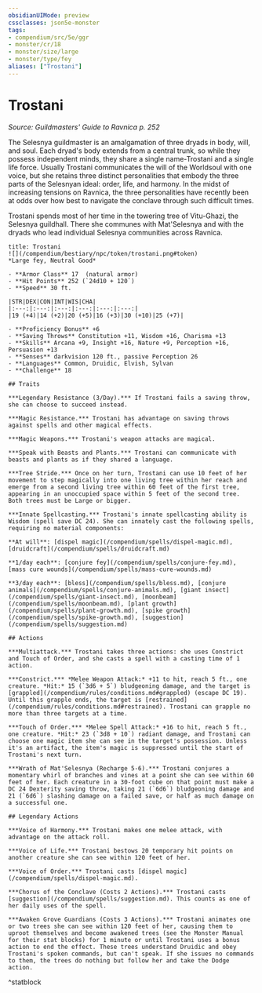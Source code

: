```yaml
---
obsidianUIMode: preview
cssclasses: json5e-monster
tags:
- compendium/src/5e/ggr
- monster/cr/18
- monster/size/large
- monster/type/fey
aliases: ["Trostani"]
---
```

# Trostani
*Source: Guildmasters' Guide to Ravnica p. 252*  

The Selesnya guildmaster is an amalgamation of three dryads in body, will, and soul. Each dryad's body extends from a central trunk, so while they possess independent minds, they share a single name-Trostani and a single life force. Usually Trostani communicates the will of the Worldsoul with one voice, but she retains three distinct personalities that embody the three parts of the Selesnyan ideal: order, life, and harmony. In the midst of increasing tensions on Ravnica, the three personalities have recently been at odds over how best to navigate the conclave through such difficult times.

Trostani spends most of her time in the towering tree of Vitu-Ghazi, the Selesnya guildhall. There she communes with Mat'Selesnya and with the dryads who lead individual Selesnya communities across Ravnica.

```ad-statblock
title: Trostani
![](/compendium/bestiary/npc/token/trostani.png#token)
*Large fey, Neutral Good*

- **Armor Class** 17  (natural armor)
- **Hit Points** 252 (`24d10 + 120`)
- **Speed** 30 ft.

|STR|DEX|CON|INT|WIS|CHA|
|:---:|:---:|:---:|:---:|:---:|:---:|
|19 (+4)|14 (+2)|20 (+5)|16 (+3)|30 (+10)|25 (+7)|

- **Proficiency Bonus** +6
- **Saving Throws** Constitution +11, Wisdom +16, Charisma +13
- **Skills** Arcana +9, Insight +16, Nature +9, Perception +16, Persuasion +13
- **Senses** darkvision 120 ft., passive Perception 26
- **Languages** Common, Druidic, Elvish, Sylvan
- **Challenge** 18

## Traits

***Legendary Resistance (3/Day).*** If Trostani fails a saving throw, she can choose to succeed instead.

***Magic Resistance.*** Trostani has advantage on saving throws against spells and other magical effects.

***Magic Weapons.*** Trostani's weapon attacks are magical.

***Speak with Beasts and Plants.*** Trostani can communicate with beasts and plants as if they shared a language.

***Tree Stride.*** Once on her turn, Trostani can use 10 feet of her movement to step magically into one living tree within her reach and emerge from a second living tree within 60 feet of the first tree, appearing in an unoccupied space within 5 feet of the second tree. Both trees must be Large or bigger.

***Innate Spellcasting.*** Trostani's innate spellcasting ability is Wisdom (spell save DC 24). She can innately cast the following spells, requiring no material components:

**At will**: [dispel magic](/compendium/spells/dispel-magic.md), [druidcraft](/compendium/spells/druidcraft.md)

**1/day each**: [conjure fey](/compendium/spells/conjure-fey.md), [mass cure wounds](/compendium/spells/mass-cure-wounds.md)

**3/day each**: [bless](/compendium/spells/bless.md), [conjure animals](/compendium/spells/conjure-animals.md), [giant insect](/compendium/spells/giant-insect.md), [moonbeam](/compendium/spells/moonbeam.md), [plant growth](/compendium/spells/plant-growth.md), [spike growth](/compendium/spells/spike-growth.md), [suggestion](/compendium/spells/suggestion.md)

## Actions

***Multiattack.*** Trostani takes three actions: she uses Constrict and Touch of Order, and she casts a spell with a casting time of 1 action.

***Constrict.*** *Melee Weapon Attack:* +11 to hit, reach 5 ft., one creature. *Hit:* 15 (`3d6 + 5`) bludgeoning damage, and the target is [grappled](/compendium/rules/conditions.md#grappled) (escape DC 19). Until this grapple ends, the target is [restrained](/compendium/rules/conditions.md#restrained). Trostani can grapple no more than three targets at a time.

***Touch of Order.*** *Melee Spell Attack:* +16 to hit, reach 5 ft., one creature. *Hit:* 23 (`3d8 + 10`) radiant damage, and Trostani can choose one magic item she can see in the target's possession. Unless it's an artifact, the item's magic is suppressed until the start of Trostani's next turn.

***Wrath of Mat'Selesnya (Recharge 5-6).*** Trostani conjures a momentary whirl of branches and vines at a point she can see within 60 feet of her. Each creature in a 30-foot cube on that point must make a DC 24 Dexterity saving throw, taking 21 (`6d6`) bludgeoning damage and 21 (`6d6`) slashing damage on a failed save, or half as much damage on a successful one.

## Legendary Actions

***Voice of Harmony.*** Trostani makes one melee attack, with advantage on the attack roll.

***Voice of Life.*** Trostani bestows 20 temporary hit points on another creature she can see within 120 feet of her.

***Voice of Order.*** Trostani casts [dispel magic](/compendium/spells/dispel-magic.md).

***Chorus of the Conclave (Costs 2 Actions).*** Trostani casts [suggestion](/compendium/spells/suggestion.md). This counts as one of her daily uses of the spell.

***Awaken Grove Guardians (Costs 3 Actions).*** Trostani animates one or two trees she can see within 120 feet of her, causing them to uproot themselves and become awakened trees (see the Monster Manual for their stat blocks) for 1 minute or until Trostani uses a bonus action to end the effect. These trees understand Druidic and obey Trostani's spoken commands, but can't speak. If she issues no commands to them, the trees do nothing but follow her and take the Dodge action.
```
^statblock